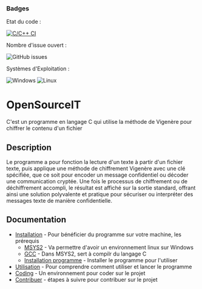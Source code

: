 ### Badges

Etat du code :

[![C/C++ CI](https://github.com/Lucass307/OpenSourceIT/actions/workflows/c.yml/badge.svg)](https://github.com/Lucass307/OpenSourceIT/actions/workflows/c.yml)

Nombre d'issue ouvert :

![GitHub issues](https://img.shields.io/github/issues/Lucass307/OpenSourceIT)

Systèmes d'Exploitation :

![Windows](https://img.shields.io/badge/Windows-Supported-brightgreen)
![Linux](https://img.shields.io/badge/Linux-Supported-brightgreen)

# OpenSourceIT

C'est un programme en langage C qui utilise la méthode de Vigenère pour chiffrer le contenu d'un fichier

## Description

Le programme a pour fonction la lecture d'un texte à partir d'un fichier texte, puis applique une méthode de chiffrement Vigenère avec une clé spécifiée, que ce soit pour encoder un message confidentiel ou décoder une communication cryptée. Une fois le processus de chiffrement ou de déchiffrement accompli, le résultat est affiché sur la sortie standard, offrant ainsi une solution polyvalente et pratique pour sécuriser ou interpréter des messages texte de manière confidentielle.


## Documentation

* [Installation](https://lien-ici) - Pour bénéficier du programme sur votre machine, les prérequis 
  * [MSYS2](https://lien-ici#tag) - Va permettre d'avoir un environnement linux sur Windows
  * [GCC](https://lien-ici#tag) - Dans MSYS2, sert à compilr du langage C
  * [Installation programme](https://lien-ici#tag) - Installer le programme pour l'utiliser
* [Utilisation](https://lien-ici) - Pour comprendre comment utiliser et lancer le programme
* [Coding](https://lien-ici) - Un environnement pour coder sur le projet 
* [Contribuer](https://lien-ici) - étapes à suivre pour contribuer sur le projet

